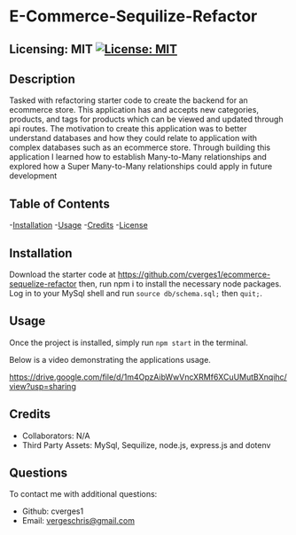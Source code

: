 
  # E-Commerce-Sequilize-Refactor
  ## Licensing: MIT [![License: MIT](https://img.shields.io/badge/License-MIT-yellow.svg)](https://opensource.org/licenses/MIT)

  ## Description
  Tasked with refactoring starter code to create the backend for an ecommerce store. This application has and accepts new categories, products, and tags for products which can be viewed and updated through api routes. The motivation to create this application was to better understand databases and how they could relate to application with complex databases such as an ecommerce store.  Through building this application I learned how to establish Many-to-Many relationships and explored how a Super Many-to-Many relationships could apply in future development
  
  ## Table of Contents
  
  -[Installation](#installation)
  -[Usage](#usage)
  -[Credits](#credits)
  -[License](#license)  

  ## Installation
  
  Download the starter code at https://github.com/cverges1/ecommerce-sequelize-refactor then, run npm i to install the necessary node packages. Log in to your MySql shell and run `source db/schema.sql;` then `quit;`.

  ## Usage
  
  Once the project is installed, simply run `npm start` in the terminal.

  Below is a video demonstrating the applications usage.

https://drive.google.com/file/d/1m4OpzAibWwVncXRMf6XCuUMutBXnqihc/view?usp=sharing

  ## Credits
  
  - Collaborators: N/A
  - Third Party Assets: MySql, Sequilize, node.js, express.js and dotenv

  ## Questions
  To contact me with additional questions:
  - Github: cverges1
  - Email: vergeschris@gmail.com
  